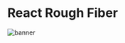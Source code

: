 # React Rough Fiber

![banner](https://user-images.githubusercontent.com/27432981/233389273-eca849a7-12e2-42be-993e-5161e4ffe2dd.png)